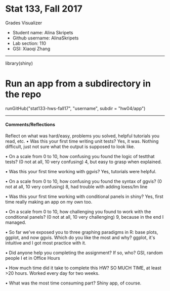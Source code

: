 # Stat 133, Fall 2017

Grades Visualizer

- Student name: Alina Skripets
- Github username: AlinaSkripets
- Lab section: 110
- GSI: Xiaoqi Zhang

-----

library(shiny)
# Run an app from a subdirectory in the repo
runGitHub("stat133-hws-fall17", "username", subdir = "hw04/app")

------
#### Comments/Reflections

Reflect on what was hard/easy, problems you solved, helpful tutorials you read, etc.
• Was this your first time writing unit tests?
Yes, it was. Nothing difficult, just not sure what the output is supposed to look like. 

• On a scale from 0 to 10, how confusing you found the logic of testthat tests? (0 not
at all, 10 very confusing)
4, but easy to grasp when explained. 

• Was this your first time working with ggvis?
Yes, tutorials were helpful. 

• On a scale from 0 to 10, how confusing you found the syntax of ggvis? (0 not at all,
10 very confusing)
8, had trouble with adding loess/lm line 

• Was this your first time working with conditional panels in shiny?
Yes, first time really making an app on my own too. 

• On a scale from 0 to 10, how challenging you found to work with the conditional panels?
(0 not at all, 10 very challenging)
9, because in the end I managed. 

• So far we’ve exposed you to three graphing paradigms in R: base plots, ggplot, and
now ggvis. Which do you like the most and why?
ggplot, it's intuitive and I got most practice with it. 

• Did anyone help you completing the assignment? If so, who?
GSI, random people I et in Office Hours 

• How much time did it take to complete this HW?
SO MUCH TIME, at least >20 hours. Worked every day for two weeks. 

• What was the most time consuming part?
Shiny app, of course. 